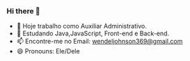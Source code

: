 ### Hi there 👋

- 🔭 Hoje trabalho como Auxiliar Administrativo.
- 🌱 Estudando Java,JavaScript, Front-end e Back-end.
- 📫 Encontre-me no Email: wendeljohnson369@gmail.com
- 😄 Pronouns: Ele/Dele
